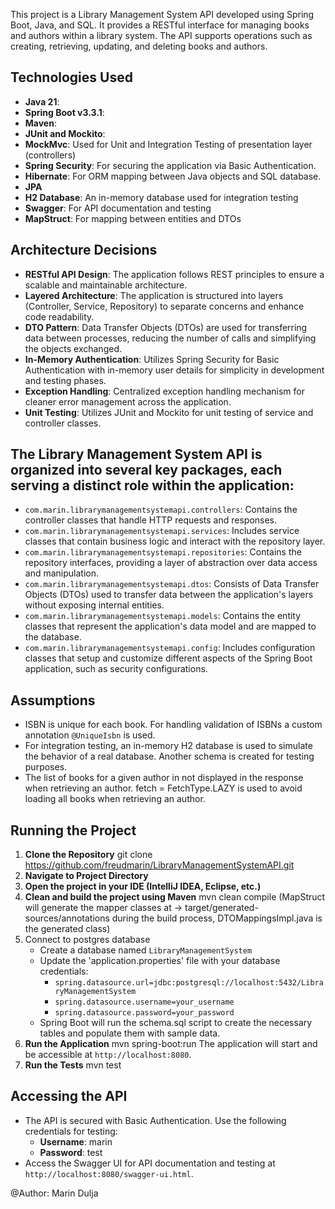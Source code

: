 This project is a Library Management System API developed using Spring Boot, Java, and SQL. It provides a RESTful interface for managing books and authors within a library system. 
The API supports operations such as creating, retrieving, updating, and deleting books and authors.


## Technologies Used
- **Java 21**:
- **Spring Boot v3.3.1**:
- **Maven**:
- **JUnit and Mockito**:
- **MockMvc**: Used for Unit and Integration Testing of presentation layer (controllers)
- **Spring Security**: For securing the application via Basic Authentication.
- **Hibernate**: For ORM mapping between Java objects and SQL database.
- **JPA**
- **H2 Database**: An in-memory database used for integration testing 
- **Swagger**: For API documentation and testing
- **MapStruct**: For mapping between entities and DTOs
## Architecture Decisions
- **RESTful API Design**: The application follows REST principles to ensure a scalable and maintainable architecture.
- **Layered Architecture**: The application is structured into layers (Controller, Service, Repository) to separate concerns and enhance code readability.
- **DTO Pattern**: Data Transfer Objects (DTOs) are used for transferring data between processes, reducing the number of calls and simplifying the objects exchanged.
- **In-Memory Authentication**: Utilizes Spring Security for Basic Authentication with in-memory user details for simplicity in development and testing phases.
- **Exception Handling**: Centralized exception handling mechanism for cleaner error management across the application.
- **Unit Testing**: Utilizes JUnit and Mockito for unit testing of service and controller classes.


## The Library Management System API is organized into several key packages, each serving a distinct role within the application:

- `com.marin.librarymanagementsystemapi.controllers`: Contains the controller classes that handle HTTP requests and responses.
- `com.marin.librarymanagementsystemapi.services`: Includes service classes that contain business logic and interact with the repository layer.
- `com.marin.librarymanagementsystemapi.repositories`: Contains the repository interfaces, providing a layer of abstraction over data access and manipulation.
- `com.marin.librarymanagementsystemapi.dtos`: Consists of Data Transfer Objects (DTOs) used to transfer data between the application's layers without exposing internal entities.
- `com.marin.librarymanagementsystemapi.models`: Contains the entity classes that represent the application's data model and are mapped to the database.
- `com.marin.librarymanagementsystemapi.config`: Includes configuration classes that setup and customize different aspects of the Spring Boot application, such as security configurations.

## Assumptions

- ISBN is unique for each book. For handling validation of ISBNs a custom annotation `@UniqueIsbn` is used.
- For integration testing, an in-memory H2 database is used to simulate the behavior of a real database. Another schema is created for testing purposes.
- The list of books for a given author in not displayed in the response when retrieving an author. fetch = FetchType.LAZY is used to avoid loading all books when retrieving an author.


## Running the Project
1. **Clone the Repository** git clone https://github.com/freudmarin/LibraryManagementSystemAPI.git
2. **Navigate to Project Directory** 
3. **Open the project in your IDE (IntelliJ IDEA, Eclipse, etc.)**
4. **Clean and build the project using Maven**
    mvn clean compile (MapStruct will generate the mapper classes  at -> target/generated-sources/annotations during the build process, DTOMappingsImpl.java is the generated class)
5. Connect to postgres database
    - Create a database named `LibraryManagementSystem`
    - Update the 'application.properties' file with your database credentials:
        - `spring.datasource.url=jdbc:postgresql://localhost:5432/LibraryManagementSystem`
        - `spring.datasource.username=your_username`
        - `spring.datasource.password=your_password`
    - Spring Boot will run the schema.sql script to create the necessary tables and populate them with sample data. 
6. **Run the Application** mvn spring-boot:run
   The application will start and be accessible at `http://localhost:8080`.
7. **Run the Tests** mvn test
## Accessing the API
- The API is secured with Basic Authentication. Use the following credentials for testing:
    - **Username**: marin
    - **Password**: test
- Access the Swagger UI for API documentation and testing at `http://localhost:8080/swagger-ui.html`.


@Author: Marin Dulja
